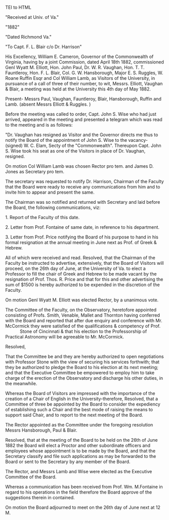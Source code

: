  TEI to HTML

"Received at Univ. of Va."

"1882"

"Dated Richmond Va."

"To Capt. F. L. Blair c/o Dr. Harrison"

His Excellency, William E. Cameron, Governor of the Commonwealth of Virginia, having by a joint Commission, dated April 18th 1882, commissioned Genl Wyatt M. Elliott, Hon. John Paul, Dr. W. R. Vaughan, Hon. T. T. Fauntleroy, Hon. F. L. Blair, Col. G. W. Hansborough, Major E. S. Ruggles, W. Roane Ruffin Esqr and Col William Lamb, as Visitors of the University, in pursuance of a call of three of their number, to wit, Messrs. Elliott, Vaughan & Blair, a meeting was held at the University this 4th day of May 1882.

Present- Messrs Paul, Vaughan, Fauntleroy, Blair, Hansborough, Ruffin and Lamb. (absent Messrs Elliott & Ruggles. )

Before the meeting was called to order, Capt. John S. Wise who had just arrived, appeared in the meeting and presented a telegram which was read to the meeting and is as follows:

"Dr. Vaughan has resigned as Visitor and the Governor directs me thus to notify the Board of the appointment of John S. Wise to the vacancy- (signed) W. C. Elam, Secty of the "Commonwealth". Thereupon Capt. John S. Wise took his seat as one of the Visitors in place of Dr. Vaughan, resigned.

On motion Col William Lamb was chosen Rector pro tem. and James D. Jones as Secretary pro tem.

The secretary was requested to notify Dr. Harrison, Chairman of the Faculty that the Board were ready to receive any communications from him and to invite him to appear and present the same.

The Chairman was so notified and returned with Secretary and laid before the Board, the following communications, viz:

1\. Report of the Faculty of this date.

2\. Letter from Prof. Fontaine of same date, in reference to his department.

3\. Letter from Prof. Price notifying the Board of his purpose to hand in his formal resignation at the annual meeting in June next as Prof. of Greek & Hebrew.

All of which were received and read. Resolved, that the Chairman of the Faculty be instructed to advertise, extensively, that the Board of Visitors will proceed, on the 26th day of June, at the University of Va. to elect a Professor to fill the chair of Greek and Hebrew to be made vacant by the resignation of Prof. Thos. R. Price and that for this and other advertising the sum of $1500 is hereby authorized to be expended in the discretion of the Faculty.

On motion Genl Wyatt M. Elliott was elected Rector, by a unanimous vote.

The Committee of the Faculty, on the Observatory, heretofore appointed consisting of Profs. Smith, Venable, Mallet and Thornton having conferred with the Board and reported that after due enquiry and conference with Mr. McCormick they were satisfied of the qualifications & competency of Prof.     Stone of Cincinnati & that his election to the Professorship of Practical Astronomy will be agreeable to Mr. McCormick.

Resolved,

That the Committee be and they are hereby authorized to open negotiations with Professor Stone with the view of securing his services forthwith; that they be authorized to pledge the Board to his election at its next meeting; and that the Executive Committee be empowered to employ him to take charge of the erection of the Observatory and discharge his other duties, in the meanwhile.

Whereas the Board of Visitors are impressed with the importance of the creation of a Chair of English in the University-therefore, Resolved, that a Committee of three be appointed by the Board to consider the expediency of establishing such a Chair and the best mode of raising the means to support said Chair, and to report to the next meeting of the Board.

The Rector appointed as the Committee under the foregoing resolution Messrs Hansborough, Paul & Blair.

Resolved, that at the meeting of the Board to be held on the 26th of June 1882 the Board will elect a Proctor and other subordinate officers and employees whose appointment is to be made by the Board, and that the Secretary classify and file such applications as may be forwarded to the Board or sent to the Secretary by any member of the Board.

The Rector, and Messrs Lamb and Wise were elected as the Executive Committee of the Board.

Whereas a communication has been received from Prof. Wm. M.Fontaine in regard to his operations in the field therefore the Board approve of the suggestions therein in contained.

On motion the Board adjourned to meet on the 26th day of June next at 12 M.
